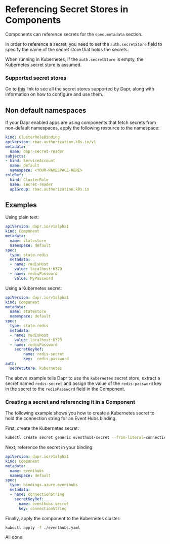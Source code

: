 # Referencing Secret Stores in Components

Components can reference secrets for the `spec.metadata` section.

In order to reference a secret, you need to set the `auth.secretStore` field to specify the name of the secret store that holds the secrets.

When running in Kubernetes, if the `auth.secretStore` is empty, the Kubernetes secret store is assumed.

### Supported secret stores

Go to [this](../../howto/setup-secret-store/README.md) link to see all the secret stores supported by Dapr, along with information on how to configure and use them.

## Non default namespaces

If your Dapr enabled apps are using components that fetch secrets from non-default namespaces, apply the following resource to the namespace:

```yaml
kind: ClusterRoleBinding
apiVersion: rbac.authorization.k8s.io/v1
metadata:
  name: dapr-secret-reader
subjects:
- kind: ServiceAccount
  name: default
  namespace: <YOUR-NAMESPACE-HERE>
roleRef:
  kind: ClusterRole
  name: secret-reader
  apiGroup: rbac.authorization.k8s.io
```

## Examples

Using plain text:

```yml
apiVersion: dapr.io/v1alpha1
kind: Component
metadata:
  name: statestore
  namespace: default
spec:
  type: state.redis
  metadata:
  - name: redisHost
    value: localhost:6379
  - name: redisPassword
    value: MyPassword
```

Using a Kubernetes secret:

```yml
apiVersion: dapr.io/v1alpha1
kind: Component
metadata:
  name: statestore
  namespace: default
spec:
  type: state.redis
  metadata:
  - name: redisHost
    value: localhost:6379
  - name: redisPassword
    secretKeyRef:
    	name: redis-secret
        key:  redis-password
auth:
  secretStore: kubernetes
```

The above example tells Dapr to use the `kubernetes` secret store, extract a secret named `redis-secret` and assign the value of the `redis-password` key in the secret to the `redisPassword` field in the Component.

### Creating a secret and referencing it in a Component

The following example shows you how to create a Kubernetes secret to hold the connection string for an Event Hubs binding.

First, create the Kubernetes secret:

```bash
kubectl create secret generic eventhubs-secret --from-literal=connectionString=*********
```

Next, reference the secret in your binding:

```yaml
apiVersion: dapr.io/v1alpha1
kind: Component
metadata:
  name: eventhubs
  namespace: default
spec:
  type: bindings.azure.eventhubs
  metadata:
  - name: connectionString
    secretKeyRef:
      name: eventhubs-secret
      key: connectionString
```

Finally, apply the component to the Kubernetes cluster:

```bash
kubectl apply -f ./eventhubs.yaml
```

All done!
